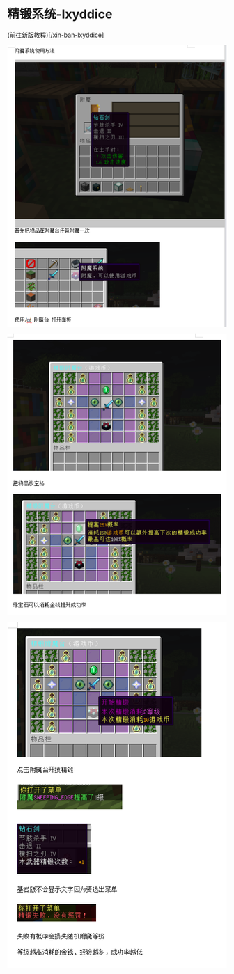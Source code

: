 # 精锻系统-lxyddice

[(前往新版教程)\[/xin-ban-lxyddice\]](https://doc.lxyddice.top/lxycraft/fu-wu-qi-chang-yong-zhi-ling-yu-ge-ge-cai-dan/jing-duan-xi-tong-lxyddice/xin-ban-lxyddice)

![](<../../../.gitbook/assets/image (26).png>)

![](<../../../.gitbook/assets/image (27).png>)

![](<../../../.gitbook/assets/image (29).png>)
